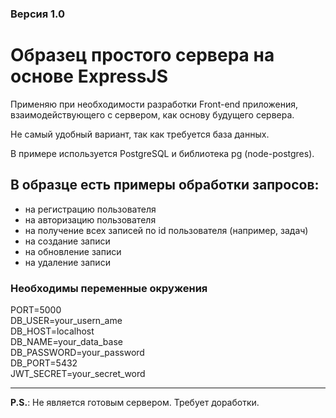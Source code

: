 ### Версия 1.0

# Образец простого сервера на основе ExpressJS

Применяю при необходимости разработки Front-end приложения, взаимодействующего с сервером, как основу будущего сервера.

Не самый удобный вариант, так как требуется база данных.

В примере используется PostgreSQL и библиотека pg (node-postgres).

## В образце есть примеры обработки запросов:
- на регистрацию пользователя
- на авторизацию пользователя
- на получение всех записей по id пользователя (например, задач)
- на создание записи
- на обновление записи
- на удаление записи

### Необходимы переменные окружения
PORT=5000<br>
DB_USER=your_usern_ame<br>
DB_HOST=localhost<br>
DB_NAME=your_data_base<br>
DB_PASSWORD=your_password<br>
DB_PORT=5432<br>
JWT_SECRET=your_secret_word<br>

<hr>
<b>P.S.</b>: Не является готовым сервером. Требует доработки.
